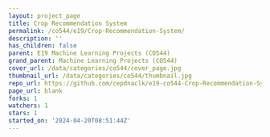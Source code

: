 ```yaml
---
layout: project_page
title: Crop Recommendation System
permalink: /co544/e19/Crop-Recommendation-System/
description: ''
has_children: false
parent: E19 Machine Learning Projects (CO544)
grand_parent: Machine Learning Projects (CO544)
cover_url: /data/categories/co544/cover_page.jpg
thumbnail_url: /data/categories/co544/thumbnail.jpg
repo_url: https://github.com/cepdnaclk/e19-co544-Crop-Recommendation-System
page_url: blank
forks: 1
watchers: 1
stars: 1
started_on: '2024-04-20T08:51:44Z'
---
```


